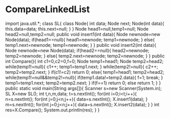 # CompareLinkedList
import java.util.*;
class SL{
    class Node{
        int data;
        Node next;
        Node(int data){
            this.data=data;
            this.next=null;
        }
    }
    Node head1=null,temp1=null;
    Node head2=null,temp2=null;
    public void insert1(int data){
        Node newnode=new Node(data);
        if(head1==null){
            head1=newnode;
            temp1=newnode;
        }
        else{
            temp1.next=newnode;
            temp1=newnode;
        }
    }
    public void insert2(int data){
        Node newnode=new Node(data);
        if(head2==null){
            head2=newnode;
            temp2=newnode;
        }
        else{
            temp2.next=newnode;
            temp2=newnode;
        }
    }
    public int Compare(){
        int c1=0,c2=0,f=0;
        Node temp1=head1;
        Node temp2=head2;
        while(temp1!=null){
            c1++;
            temp1=temp1.next;
        }
        while(temp2!=null){
            c2++;
            temp2=temp2.next;
        }
        if(c1!=c2)
        return 0;
        else{
            temp1=head1;
            temp2=head2;
            while(temp1!=null&&temp2!=null){
                if(temp1.data!=temp2.data){
                    f=1;
                    break;
                }
                temp1=temp1.next;
                temp2=temp2.next;
            }
            if(f==1)
            return 0;
            else
            return 1;
        }
    }
    public static void main(String args[]){
        Scanner s=new Scanner(System.in);
        SL X=new SL();
        int t,n,m,data;
        t=s.nextInt();
        for(int i=0;i<t;i++){
            n=s.nextInt();
            for(int j=0;j<n;j++){
                data=s.nextInt();
                X.insert1(data);
            }
            m=s.nextInt();
            for(int j=0;j<n;j++){
                data=s.nextInt();
                X.insert2(data);
            }
        }
        int res=X.Compare();
        System.out.println(res);
    }
}
